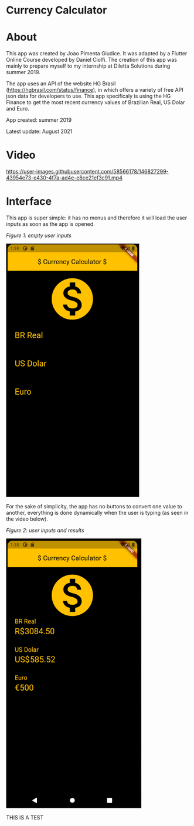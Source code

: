 # Currency Calculator

# About

This app was created by Joao Pimenta Giudice. It was adapted by a Flutter Online Course developed by Daniel Ciolfi. The creation of this app was mainly to prepare myself to my
internship at Diletta Solutions during summer 2019. 

The app uses an API of the website HG Brasil (https://hgbrasil.com/status/finance), in which offers a variety of free API json data 
for developers to use. This app specificaly is using the HG Finance to get the most recent currency values of Brazilian Real, US Dolar and Euro.

App created: summer 2019

Latest update: August 2021

# Video

https://user-images.githubusercontent.com/58566178/146827299-43954e73-e430-4f7a-ad4e-e8ce21ef3c91.mp4

# Interface

This app is super simple: it has no menus and therefore it will load the user inputs as soon as the app is opened.

*Figure 1: empty user inputs*

![base](images/app_image2.png)


For the sake of simplicity, the app has no buttons to convert one value to another, everything is done dynamically when the user is typing (as seen in the video below).

*Figure 2: user inputs and results*

![base](images/App_image1.png)


THIS IS A TEST

